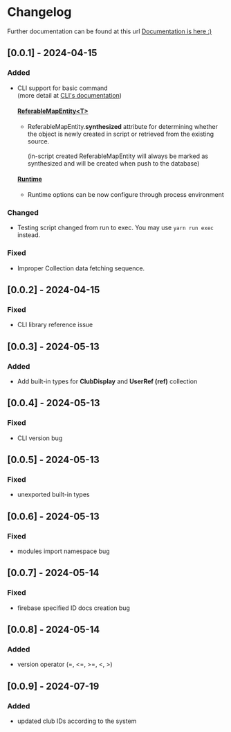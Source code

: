 # Changelog
Further documentation can be found at this url
<a href="https://htmlpreview.github.io/?https://raw.githubusercontent.com/triamudomcmc/hazel/main/docs/modules.html">Documentation is here :)</a>

## [0.0.1] - 2024-04-15
### Added
- CLI support for basic command <br/> (more detail at [CLI's documentation](docs/cli/index.md))
    #### [ReferableMapEntity\<T>](https://htmlpreview.github.io/?https://raw.githubusercontent.com/triamudomcmc/hazel/main/docs/lib/classes/ReferableMapEntity.html)
    - ReferableMapEntity.<b>synthesized</b> attribute for determining whether the object is newly created in script or retrieved from the existing source.<br/><br/>
      (in-script created ReferableMapEntity will always be marked as synthesized and will be created when push to the database)
    #### [Runtime](https://htmlpreview.github.io/?https://raw.githubusercontent.com/triamudomcmc/hazel/main/docs/lib/classes/Runtime.html)
    - Runtime options can be now configure through process environment
### Changed
- Testing script changed from run to exec. You may use `yarn run exec` instead.
### Fixed
- Improper Collection data fetching sequence.

## [0.0.2] - 2024-04-15
### Fixed
- CLI library reference issue

## [0.0.3] - 2024-05-13
### Added
- Add built-in types for **ClubDisplay** and **UserRef (ref)** collection

## [0.0.4] - 2024-05-13
### Fixed
- CLI version bug

## [0.0.5] - 2024-05-13
### Fixed
- unexported built-in types

## [0.0.6] - 2024-05-13
### Fixed
- modules import namespace bug

## [0.0.7] - 2024-05-14
### Fixed
- firebase specified ID docs creation bug

## [0.0.8] - 2024-05-14
### Added
- version operator (=, <=, >=, <, >)

## [0.0.9] - 2024-07-19
### Added
- updated club IDs according to the system
